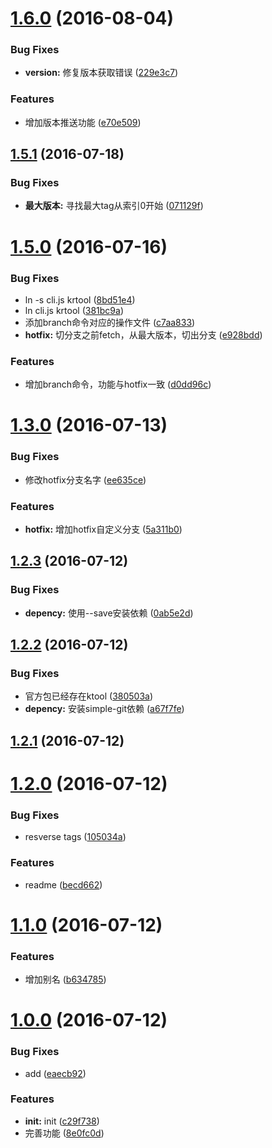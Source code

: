 <a name="1.6.0"></a>
# [1.6.0](f2e/ktool/compare/v1.5.1...v1.6.0) (2016-08-04)


### Bug Fixes

* **version:** 修复版本获取错误 ([229e3c7](f2e/ktool/commits/229e3c7))


### Features

* 增加版本推送功能 ([e70e509](f2e/ktool/commits/e70e509))



<a name="1.5.1"></a>
## [1.5.1](f2e/ktool/compare/v1.5.0...v1.5.1) (2016-07-18)


### Bug Fixes

* **最大版本:** 寻找最大tag从索引0开始 ([071129f](f2e/ktool/commits/071129f))



<a name="1.5.0"></a>
# [1.5.0](f2e/ktool/compare/v1.3.0...v1.5.0) (2016-07-16)


### Bug Fixes

* ln -s cli.js krtool ([8bd51e4](f2e/ktool/commits/8bd51e4))
* ln cli.js krtool ([381bc9a](f2e/ktool/commits/381bc9a))
* 添加branch命令对应的操作文件 ([c7aa833](f2e/ktool/commits/c7aa833))
* **hotfix:** 切分支之前fetch，从最大版本，切出分支 ([e928bdd](f2e/ktool/commits/e928bdd))


### Features

* 增加branch命令，功能与hotfix一致 ([d0dd96c](f2e/ktool/commits/d0dd96c))



<a name="1.3.0"></a>
# [1.3.0](f2e/ktool/compare/v1.2.3...v1.3.0) (2016-07-13)


### Bug Fixes

* 修改hotfix分支名字 ([ee635ce](f2e/ktool/commits/ee635ce))


### Features

* **hotfix:** 增加hotfix自定义分支 ([5a311b0](f2e/ktool/commits/5a311b0))



<a name="1.2.3"></a>
## [1.2.3](f2e/ktool/compare/v1.2.2...v1.2.3) (2016-07-12)


### Bug Fixes

* **depency:** 使用--save安装依赖 ([0ab5e2d](f2e/ktool/commits/0ab5e2d))



<a name="1.2.2"></a>
## [1.2.2](f2e/ktool/compare/v1.2.1...v1.2.2) (2016-07-12)


### Bug Fixes

* 官方包已经存在ktool ([380503a](f2e/ktool/commits/380503a))
* **depency:** 安装simple-git依赖 ([a67f7fe](f2e/ktool/commits/a67f7fe))



<a name="1.2.1"></a>
## [1.2.1](f2e/ktool/compare/v1.2.0...v1.2.1) (2016-07-12)



<a name="1.2.0"></a>
# [1.2.0](f2e/ktool/compare/v1.1.0...v1.2.0) (2016-07-12)


### Bug Fixes

* resverse tags ([105034a](f2e/ktool/commits/105034a))


### Features

* readme ([becd662](f2e/ktool/commits/becd662))



<a name="1.1.0"></a>
# [1.1.0](f2e/ktool/compare/v1.0.0...v1.1.0) (2016-07-12)


### Features

* 增加别名 ([b634785](f2e/ktool/commits/b634785))



<a name="1.0.0"></a>
# [1.0.0](f2e/ktool/compare/c29f738...v1.0.0) (2016-07-12)


### Bug Fixes

* add ([eaecb92](f2e/ktool/commits/eaecb92))


### Features

* **init:** init ([c29f738](f2e/ktool/commits/c29f738))
* 完善功能 ([8e0fc0d](f2e/ktool/commits/8e0fc0d))



